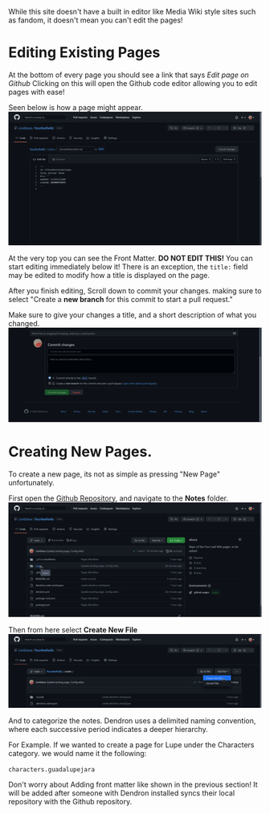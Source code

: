 While this site doesn't have a built in editor like Media Wiki style sites such as fandom, it doesn't mean you can't edit the pages!

# Editing Existing Pages
At the bottom of every page you should see a link that says *Edit page on Github* Clicking on this will open the Github code editor allowing you to edit pages with ease!

Seen below is how a page might appear.
![](/assets/images/2022-12-09-09-55-11.png)

At the very top you can see the Front Matter. **DO NOT EDIT THIS!** You can start editing immediately below it! There is an exception, the `title:` field may be edited to modify how a title is displayed on the page.

After you finish editing, Scroll down to commit your changes. making sure to select "Create a **new branch** for this commit to start a pull request."

Make sure to give your changes a title, and a short description of what you changed.
![](/assets/images/2022-12-09-09-58-34.png)

# Creating New Pages.
To create a new page, its not as simple as pressing "New Page" unfortunately.

First open the [Github Repository](https://github.com/LividJava/fourleafwiki), and navigate to the **Notes** folder.
![](/assets/images/2022-12-09-10-01-25.png)

Then from here select **Create New File**
![](/assets/images/2022-12-09-10-02-28.png)

And to categorize the notes. Dendron uses a delimited naming convention, where each successive period indicates a deeper hierarchy.

For Example. If we wanted to create a page for Lupe under the Characters category. we would name it the following:

`characters.guadalupejara`

Don't worry about Adding front matter like shown in the previous section! It will be added after someone with Dendron installed syncs their local repository with the Github repository.